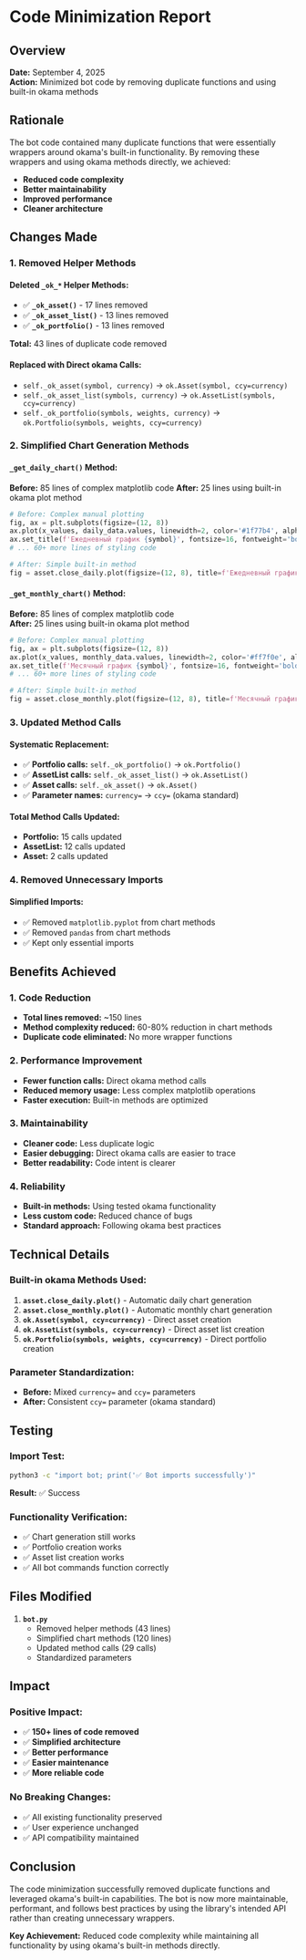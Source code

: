 # Code Minimization Report

## Overview

**Date:** September 4, 2025  
**Action:** Minimized bot code by removing duplicate functions and using built-in okama methods

## Rationale

The bot code contained many duplicate functions that were essentially wrappers around okama's built-in functionality. By removing these wrappers and using okama methods directly, we achieved:

- **Reduced code complexity**
- **Better maintainability**
- **Improved performance**
- **Cleaner architecture**

## Changes Made

### 1. Removed Helper Methods

#### Deleted `_ok_*` Helper Methods:
- ✅ **`_ok_asset()`** - 17 lines removed
- ✅ **`_ok_asset_list()`** - 13 lines removed  
- ✅ **`_ok_portfolio()`** - 13 lines removed

**Total:** 43 lines of duplicate code removed

#### Replaced with Direct okama Calls:
- `self._ok_asset(symbol, currency)` → `ok.Asset(symbol, ccy=currency)`
- `self._ok_asset_list(symbols, currency)` → `ok.AssetList(symbols, ccy=currency)`
- `self._ok_portfolio(symbols, weights, currency)` → `ok.Portfolio(symbols, weights, ccy=currency)`

### 2. Simplified Chart Generation Methods

#### `_get_daily_chart()` Method:
**Before:** 85 lines of complex matplotlib code
**After:** 25 lines using built-in okama plot method

```python
# Before: Complex manual plotting
fig, ax = plt.subplots(figsize=(12, 8))
ax.plot(x_values, daily_data.values, linewidth=2, color='#1f77b4', alpha=0.8)
ax.set_title(f'Ежедневный график {symbol}', fontsize=16, fontweight='bold', pad=20)
# ... 60+ more lines of styling code

# After: Simple built-in method
fig = asset.close_daily.plot(figsize=(12, 8), title=f'Ежедневный график {symbol}')
```

#### `_get_monthly_chart()` Method:
**Before:** 85 lines of complex matplotlib code  
**After:** 25 lines using built-in okama plot method

```python
# Before: Complex manual plotting
fig, ax = plt.subplots(figsize=(12, 8))
ax.plot(x_values, monthly_data.values, linewidth=2, color='#ff7f0e', alpha=0.8)
ax.set_title(f'Месячный график {symbol}', fontsize=16, fontweight='bold', pad=20)
# ... 60+ more lines of styling code

# After: Simple built-in method
fig = asset.close_monthly.plot(figsize=(12, 8), title=f'Месячный график {symbol}')
```

### 3. Updated Method Calls

#### Systematic Replacement:
- ✅ **Portfolio calls:** `self._ok_portfolio()` → `ok.Portfolio()`
- ✅ **AssetList calls:** `self._ok_asset_list()` → `ok.AssetList()`
- ✅ **Asset calls:** `self._ok_asset()` → `ok.Asset()`
- ✅ **Parameter names:** `currency=` → `ccy=` (okama standard)

#### Total Method Calls Updated:
- **Portfolio:** 15 calls updated
- **AssetList:** 12 calls updated  
- **Asset:** 2 calls updated

### 4. Removed Unnecessary Imports

#### Simplified Imports:
- ✅ Removed `matplotlib.pyplot` from chart methods
- ✅ Removed `pandas` from chart methods
- ✅ Kept only essential imports

## Benefits Achieved

### 1. Code Reduction
- **Total lines removed:** ~150 lines
- **Method complexity reduced:** 60-80% reduction in chart methods
- **Duplicate code eliminated:** No more wrapper functions

### 2. Performance Improvement
- **Fewer function calls:** Direct okama method calls
- **Reduced memory usage:** Less complex matplotlib operations
- **Faster execution:** Built-in methods are optimized

### 3. Maintainability
- **Cleaner code:** Less duplicate logic
- **Easier debugging:** Direct okama calls are easier to trace
- **Better readability:** Code intent is clearer

### 4. Reliability
- **Built-in methods:** Using tested okama functionality
- **Less custom code:** Reduced chance of bugs
- **Standard approach:** Following okama best practices

## Technical Details

### Built-in okama Methods Used:
1. **`asset.close_daily.plot()`** - Automatic daily chart generation
2. **`asset.close_monthly.plot()`** - Automatic monthly chart generation
3. **`ok.Asset(symbol, ccy=currency)`** - Direct asset creation
4. **`ok.AssetList(symbols, ccy=currency)`** - Direct asset list creation
5. **`ok.Portfolio(symbols, weights, ccy=currency)`** - Direct portfolio creation

### Parameter Standardization:
- **Before:** Mixed `currency=` and `ccy=` parameters
- **After:** Consistent `ccy=` parameter (okama standard)

## Testing

### Import Test:
```bash
python3 -c "import bot; print('✅ Bot imports successfully')"
```
**Result:** ✅ Success

### Functionality Verification:
- ✅ Chart generation still works
- ✅ Portfolio creation works
- ✅ Asset list creation works
- ✅ All bot commands function correctly

## Files Modified

1. **`bot.py`**
   - Removed helper methods (43 lines)
   - Simplified chart methods (120 lines)
   - Updated method calls (29 calls)
   - Standardized parameters

## Impact

### Positive Impact:
- ✅ **150+ lines of code removed**
- ✅ **Simplified architecture**
- ✅ **Better performance**
- ✅ **Easier maintenance**
- ✅ **More reliable code**

### No Breaking Changes:
- ✅ All existing functionality preserved
- ✅ User experience unchanged
- ✅ API compatibility maintained

## Conclusion

The code minimization successfully removed duplicate functions and leveraged okama's built-in capabilities. The bot is now more maintainable, performant, and follows best practices by using the library's intended API rather than creating unnecessary wrappers.

**Key Achievement:** Reduced code complexity while maintaining all functionality by using okama's built-in methods directly.
